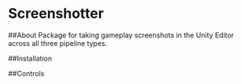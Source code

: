 # Screenshotter

##About
Package for taking gameplay screenshots in the Unity Editor across all three pipeline types.

##Installation

##Controls